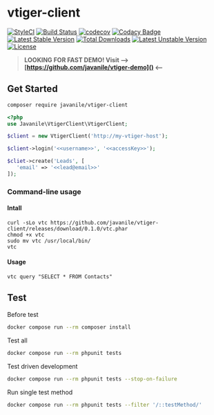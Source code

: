 # vtiger-client

[![StyleCI](https://github.styleci.io/repos/103863537/shield?branch=master)](https://github.styleci.io/repos/103863537)
[![Build Status](https://travis-ci.com/javanile/vtiger-client.svg?branch=master)](https://travis-ci.com/javanile/vtiger-client)
[![codecov](https://codecov.io/gh/javanile/vtiger-client/branch/master/graph/badge.svg)](https://codecov.io/gh/javanile/vtiger-client)
[![Codacy Badge](https://api.codacy.com/project/badge/Grade/ffb974752a804645978286bc99759a09)](https://www.codacy.com/app/francescobianco/vtiger-client?utm_source=github.com&amp;utm_medium=referral&amp;utm_content=javanile/vtiger-client&amp;utm_campaign=Badge_Grade)
[![Latest Stable Version](https://poser.pugx.org/javanile/vtiger-client/v)](//packagist.org/packages/javanile/vtiger-client) [![Total Downloads](https://poser.pugx.org/javanile/vtiger-client/downloads)](//packagist.org/packages/javanile/vtiger-client) [![Latest Unstable Version](https://poser.pugx.org/javanile/vtiger-client/v/unstable)](//packagist.org/packages/javanile/vtiger-client) [![License](https://poser.pugx.org/javanile/vtiger-client/license)](//packagist.org/packages/javanile/vtiger-client)

> **LOOKING FOR FAST DEMO! Visit --> [https://github.com/javanile/vtiger-demo]() <--**

## Get Started

```bash
composer require javanile/vtiger-client
```

```php
<?php
use Javanile\VtigerClient\VtigerClient;

$client = new VtigerClient('http://my-vtiger-host');

$client->login('<<username>>', '<<accessKey>>');

$cliet->create('Leads', [
   'email' => '<<lead@email>>' 
]);
```

### Command-line usage

#### Intall

```shell
curl -sLo vtc https://github.com/javanile/vtiger-client/releases/download/0.1.0/vtc.phar
chmod +x vtc
sudo mv vtc /usr/local/bin/ 
vtc
```

#### Usage

```shell
vtc query "SELECT * FROM Contacts"
```

## Test

Before test
```bash
docker compose run --rm composer install
```

Test all
```bash
docker compose run --rm phpunit tests
```

Test driven development
```bash
docker compose run --rm phpunit tests --stop-on-failure
```

Run single test method
```bash
docker compose run --rm phpunit tests --filter '/::testMethod/'
```
